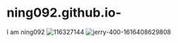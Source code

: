 # ning092.github.io-
I am ning092
![116327144](https://user-images.githubusercontent.com/116327144/197105941-19afff8c-b154-4f03-af5c-90ab89bd3b3a.png)
![jerry-400-1616408629808](https://user-images.githubusercontent.com/116327144/197105971-223b44f8-7a36-4dec-811a-55909e9905db.jpg)
